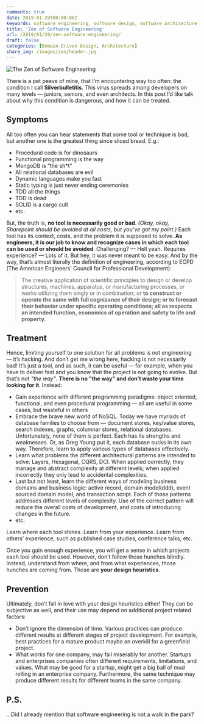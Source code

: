 ```yaml
---
comments: true
date: 2019-01-29T00:00:00Z
keywords: software engineering, software design, software architecture, design patterns, design principles, ddd, cqrs, engineering, design, software, architecture
title: 'Zen of Software Engineering'
url: /2019/01/29/zen-software-engineering/
draft: false
categories: [Domain-Driven Design, Architecture]
share_img: /images/zen/header.jpg
---
```


<img src="/images/zen/header.jpg" alt="The Zen of Software Engineering" />

There is a pet peeve of mine, that I’m encountering way too often: the condition I call __Silverbulletitis__. This virus spreads among developers on many levels — juniors, seniors, and even architects. In this post I’d like talk about why this condition is dangerous, and how it can be treated.

## Symptoms
All too often you can hear statements that some tool or technique is bad, but another one is the greatest thing since sliced bread. E.g.:

* Procedural code is for dinosaurs
* Functional programming is the way
* MongoDB is “the sh*t”
* All relational databases are evil
* Dynamic languages make you fast
* Static typing is just never ending ceremonies
* TDD all the things
* TDD is dead
* SOLID is a cargo cult
* etc.

But, the truth is, **no tool is necessarily good or bad**. _(Okay, okay, Sharepoint should be avoided at all costs, but you’ve got my point.)_ Each tool has its context, costs, and the problem it is supposed to solve. **As engineers, it is our job to know and recognize cases in which each tool can be used or should be avoided**. Challenging? — Hell yeah. Requires experience? — Lots of it. But hey, it was never meant to be easy. And by the way, that’s almost literally the definition of engineering, according to ECPD (The American Engineers' Council for Professional Development):

> The creative application of scientific principles to design or develop structures, machines, apparatus, or manufacturing processes, or works utilizing them singly or in combination; or **to construct or operate the same with full cognizance of their design; or to forecast their behavior under specific operating conditions; all as respects an intended function, economics of operation and safety to life and property.**

## Treatment
Hence, limiting yourself to one solution for all problems is not engineering — it’s hacking. And don’t get me wrong here, hacking is not necessarily bad! It’s just a tool, and as such, it can be useful — for example, when you have to deliver fast and you know that the project is not going to evolve. But that’s not *"the way"*. **There is no "the way" and don’t waste your time looking for it**. Instead:

* Gain experience with different programming paradigms: object oriented, functional, and even procedural programming — all are useful in some cases, but wasteful in others
* Embrace the brave new world of NoSQL. Today we have myriads of database families to choose from — document stores, key/value stores, search indexes, graphs, columnar stores, relational databases. Unfortunately, none of them is perfect. Each has its strengths and weaknesses. Or, as Greg Young put it, each database sucks in its own way. Therefore, learn to apply various types of databases effectively.
* Learn what problems the different architectural patterns are intended to solve: Layers, Hexagonal, CQRS, DCI. When applied correctly, they manage and abstract complexity at different levels; when applied incorrectly they only lead to accidental complexities.
* Last but not least, learn the different ways of modeling business domains and business logic: active record, domain model(ddd), event sourced domain model, and transaction script. Each of those patterns addresses different levels of complexity. Use of the correct pattern will reduce the overall costs of development, and costs of introducing changes in the future.
* etc.

Learn where each tool shines. Learn from your experience. Learn from others’ experience, such as published case studies, conference talks, etc.

Once you gain enough experience, you will get a sense in which projects each tool should be used. However, don’t follow those hunches blindly. Instead, understand from where, and from what experiences, those hunches are coming from. Those are **your design heuristics**.

## Prevention
Ultimately, don’t fall in love with your design heuristics either! They can be subjective as well, and their use may depend on additional project related factors:

* Don’t ignore the dimension of time. Various practices can produce different results at different stages of project development. For example, best practices for a mature product maybe an overkill for a greenfield project.
* What works for one company, may fail miserably for another. Startups and enterprises companies often different requirements, limitations, and values. What may be good for a startup, might get a big ball of mud rolling in an enterprise company. Furthermore, the same technique may produce different results for different teams in the same company.

## P.S.
...Did I already mention that software engineering is not a walk in the park?